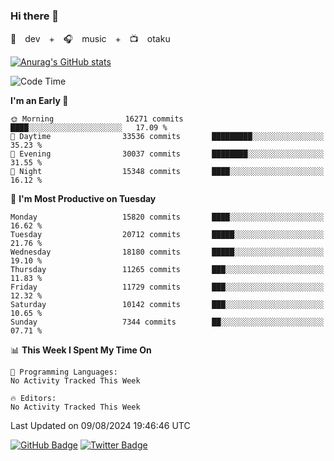 ### Hi there 👋

🚀　dev　+　🎧　music　+　📺　otaku


[![Anurag's GitHub stats](https://github-readme-stats.vercel.app/api?username=koheitasaka&count_private=true&show_icons=true&theme=monokai)](https://github.com/koheitasaka/github-readme-stats)

<!--START_SECTION:waka-->
![Code Time](http://img.shields.io/badge/Code%20Time-1%2C161%20hrs%2023%20mins-blue)

**I'm an Early 🐤** 

```text
🌞 Morning                16271 commits       ████░░░░░░░░░░░░░░░░░░░░░   17.09 % 
🌆 Daytime                33536 commits       █████████░░░░░░░░░░░░░░░░   35.23 % 
🌃 Evening                30037 commits       ████████░░░░░░░░░░░░░░░░░   31.55 % 
🌙 Night                  15348 commits       ████░░░░░░░░░░░░░░░░░░░░░   16.12 % 
```
📅 **I'm Most Productive on Tuesday** 

```text
Monday                   15820 commits       ████░░░░░░░░░░░░░░░░░░░░░   16.62 % 
Tuesday                  20712 commits       █████░░░░░░░░░░░░░░░░░░░░   21.76 % 
Wednesday                18180 commits       █████░░░░░░░░░░░░░░░░░░░░   19.10 % 
Thursday                 11265 commits       ███░░░░░░░░░░░░░░░░░░░░░░   11.83 % 
Friday                   11729 commits       ███░░░░░░░░░░░░░░░░░░░░░░   12.32 % 
Saturday                 10142 commits       ███░░░░░░░░░░░░░░░░░░░░░░   10.65 % 
Sunday                   7344 commits        ██░░░░░░░░░░░░░░░░░░░░░░░   07.71 % 
```


📊 **This Week I Spent My Time On** 

```text
💬 Programming Languages: 
No Activity Tracked This Week

🔥 Editors: 
No Activity Tracked This Week
```


 Last Updated on 09/08/2024 19:46:46 UTC
<!--END_SECTION:waka-->

[![GitHub Badge](https://img.shields.io/badge/GitHub-100000?style=for-the-badge&logo=github&logoColor=white)](https://github.com/koheitasaka)
[![Twitter Badge](https://img.shields.io/badge/Twitter-1DA1F2?style=for-the-badge&logo=twitter&logoColor=white)](https://twitter.com/sleep_asleep_)
